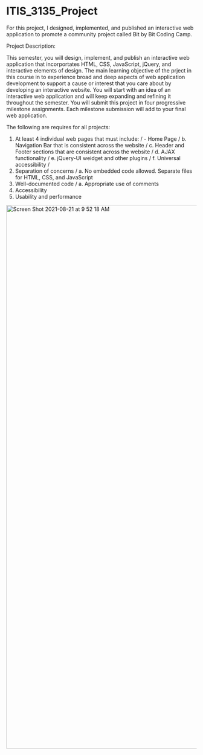# ITIS_3135_Project
For this project, I designed, implemented, and published an interactive web application to promote a community project called Bit by Bit Coding Camp.

Project Description:

This semester, you will design, implement, and publish an interactive web application that incorportates HTML, CSS, JavaScript, jQuery, and interactive elements of design. The main learning objective of the prject in this course in to experience broad and deep aspects of web application development to support a cause or interest that you care about by developing an interactive website. You will start with an idea of an interactive web application and will keep expanding and refining it throughout the semester. You will submit this project in four progressive milestone assignments. Each milestone submission will add to your final web application.

The following are requires for all projects:
  1. At least 4 individual web pages that must include: /
    - Home Page /
    b. Navigation Bar that is consistent across the website /
    c. Header and Footer sections that are consistent across the website /
    d. AJAX functionality /
    e. jQuery-UI weidget and other plugins /
    f. Universal accessibility /
  2. Separation of concerns /
    a. No embedded code allowed. Separate files for HTML, CSS, and JavaScript
  3. Well-documented code /
    a. Appropriate use of comments
  4. Accessibility
  5. Usability and performance

<img width="1440" alt="Screen Shot 2021-08-21 at 9 52 18 AM" src="https://user-images.githubusercontent.com/77994465/130323929-677c1598-8d97-4471-8be3-90cb9a64fa0d.png">
